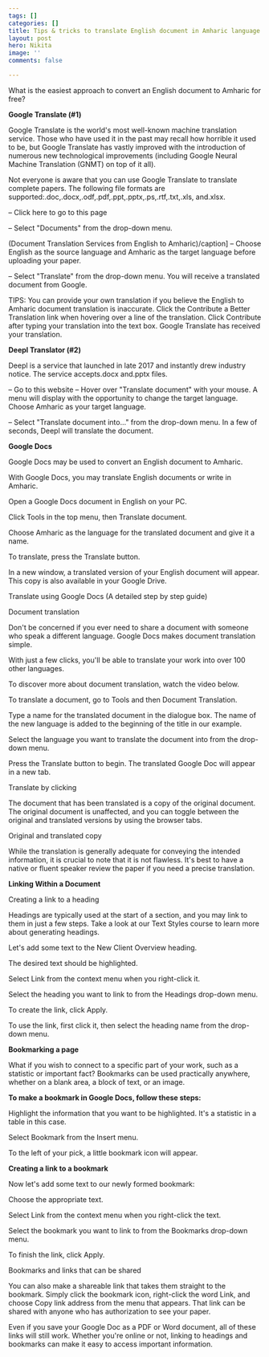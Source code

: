 ```yaml
---
tags: []
categories: []
title: Tips & tricks to translate English document in Amharic language with Google
layout: post
hero: Nikita
image: ''
comments: false

---
```


What is the easiest approach to convert an English document to Amharic for free?

**Google Translate (#1)**

Google Translate is the world's most well-known machine translation service. Those who have used it in the past may recall how horrible it used to be, but Google Translate has vastly improved with the introduction of numerous new technological improvements (including Google Neural Machine Translation (GNMT) on top of it all).

Not everyone is aware that you can use Google Translate to translate complete papers. The following file formats are supported:.doc,.docx,.odf,.pdf,.ppt,.pptx,.ps,.rtf,.txt,.xls, and.xlsx.

– Click here to go to this page

– Select "Documents" from the drop-down menu.

(Document Translation Services from English to Amharic)/caption\] – Choose English as the source language and Amharic as the target language before uploading your paper.

– Select "Translate" from the drop-down menu. You will receive a translated document from Google.

TIPS: You can provide your own translation if you believe the English to Amharic document translation is inaccurate. Click the Contribute a Better Translation link when hovering over a line of the translation. Click Contribute after typing your translation into the text box. Google Translate has received your translation.

**Deepl Translator (#2)**

Deepl is a service that launched in late 2017 and instantly drew industry notice. The service accepts.docx and.pptx files.

– Go to this website – Hover over "Translate document" with your mouse. A menu will display with the opportunity to change the target language. Choose Amharic as your target language.

– Select "Translate document into..." from the drop-down menu. In a few of seconds, Deepl will translate the document.

**Google Docs**

Google Docs may be used to convert an English document to Amharic.

With Google Docs, you may translate English documents or write in Amharic.

Open a Google Docs document in English on your PC.

Click Tools in the top menu, then Translate document.

Choose Amharic as the language for the translated document and give it a name.

To translate, press the Translate button.

In a new window, a translated version of your English document will appear. This copy is also available in your Google Drive.

Translate using Google Docs (A detailed step by step guide)

Document translation

Don't be concerned if you ever need to share a document with someone who speak a different language. Google Docs makes document translation simple.

With just a few clicks, you'll be able to translate your work into over 100 other languages.

To discover more about document translation, watch the video below.

To translate a document, go to Tools and then Document Translation.

Type a name for the translated document in the dialogue box. The name of the new language is added to the beginning of the title in our example.

Select the language you want to translate the document into from the drop-down menu.

Press the Translate button to begin. The translated Google Doc will appear in a new tab.

Translate by clicking

The document that has been translated is a copy of the original document. The original document is unaffected, and you can toggle between the original and translated versions by using the browser tabs.

Original and translated copy

While the translation is generally adequate for conveying the intended information, it is crucial to note that it is not flawless. It's best to have a native or fluent speaker review the paper if you need a precise translation.

**Linking Within a Document**

Creating a link to a heading

Headings are typically used at the start of a section, and you may link to them in just a few steps. Take a look at our Text Styles course to learn more about generating headings.

Let's add some text to the New Client Overview heading.

The desired text should be highlighted.

Select Link from the context menu when you right-click it.

Select the heading you want to link to from the Headings drop-down menu.

To create the link, click Apply.

To use the link, first click it, then select the heading name from the drop-down menu.

**Bookmarking a page**

What if you wish to connect to a specific part of your work, such as a statistic or important fact? Bookmarks can be used practically anywhere, whether on a blank area, a block of text, or an image.

**To make a bookmark in Google Docs, follow these steps:**

Highlight the information that you want to be highlighted. It's a statistic in a table in this case.

Select Bookmark from the Insert menu.

To the left of your pick, a little bookmark icon will appear.

**Creating a link to a bookmark**

Now let's add some text to our newly formed bookmark:

Choose the appropriate text.

Select Link from the context menu when you right-click the text.

Select the bookmark you want to link to from the Bookmarks drop-down menu.

To finish the link, click Apply.

Bookmarks and links that can be shared

You can also make a shareable link that takes them straight to the bookmark. Simply click the bookmark icon, right-click the word Link, and choose Copy link address from the menu that appears. That link can be shared with anyone who has authorization to see your paper.

Even if you save your Google Doc as a PDF or Word document, all of these links will still work. Whether you're online or not, linking to headings and bookmarks can make it easy to access important information.